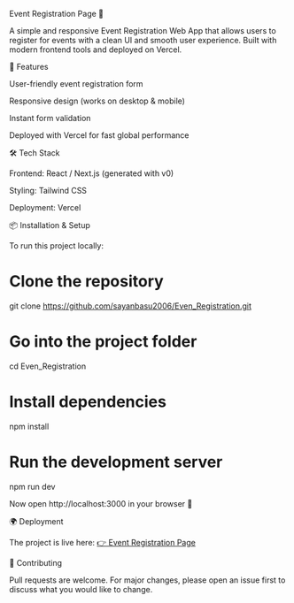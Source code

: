Event Registration Page 🎉

A simple and responsive Event Registration Web App that allows users to register for events with a clean UI and smooth user experience. Built with modern frontend tools and deployed on Vercel.

🚀 Features

User-friendly event registration form

Responsive design (works on desktop & mobile)

Instant form validation

Deployed with Vercel for fast global performance

🛠️ Tech Stack

Frontend: React / Next.js (generated with v0)

Styling: Tailwind CSS

Deployment: Vercel

📦 Installation & Setup

To run this project locally:

# Clone the repository
git clone https://github.com/sayanbasu2006/Even_Registration.git

# Go into the project folder
cd Even_Registration

# Install dependencies
npm install

# Run the development server
npm run dev


Now open http://localhost:3000
 in your browser 🚀

🌍 Deployment

The project is live here:
[👉 Event Registration Page](https://even-registration.vercel.app/event)

🤝 Contributing

Pull requests are welcome. For major changes, please open an issue first to discuss what you would like to change.
